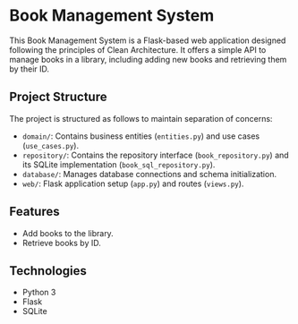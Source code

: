 # Book Management System

This Book Management System is a Flask-based web application designed following the principles of Clean Architecture. It offers a simple API to manage books in a library, including adding new books and retrieving them by their ID.

## Project Structure

The project is structured as follows to maintain separation of concerns:

- `domain/`: Contains business entities (`entities.py`) and use cases (`use_cases.py`).
- `repository/`: Contains the repository interface (`book_repository.py`) and its SQLite implementation (`book_sql_repository.py`).
- `database/`: Manages database connections and schema initialization.
- `web/`: Flask application setup (`app.py`) and routes (`views.py`).

## Features

- Add books to the library.
- Retrieve books by ID.

## Technologies

- Python 3
- Flask
- SQLite